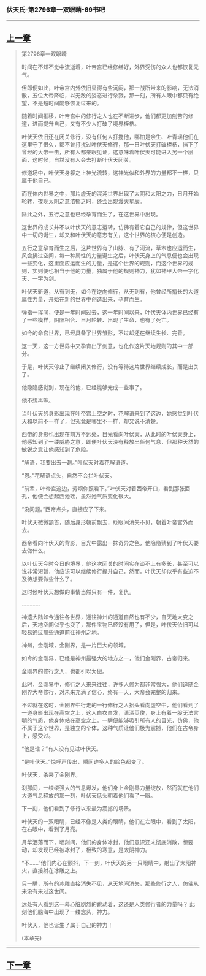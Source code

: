 ### 伏天氏-第2796章一双眼睛-69书吧

--------
[上一章](./500474a8b0d034010073e3f14135c71b.md)
--------


>
>
>
>第2796章一双眼睛
>
>时间在不知不觉中流逝着，叶帝宫已经修缮好，外界受伤的众人也都恢复元气。
>
>但即便如此，叶帝宫内外依旧显得有些沉闷，那一战所带来的影响，无法消散，五位大帝降临，以无敌的姿态进行杀戮，那一刻，所有人眼中都只有绝望，不是短时间能够恢复过来的。
>
>随着时间推移，叶帝宫中的修行之人也在不断进步，他们都更加刻苦的修道，进而提升自己，又有不少人打破了境界桎梏。
>
>叶伏天依旧还在闭关修行，没有任何人打搅他，哪怕是余生、叶青瑶他们在这里守了很久，都不曾打扰过叶伏天修行，那一日叶伏天打破桎梏，挡下了曾经的大帝一击，所有人都亲眼见证，这意味着叶伏天可能进入另一个层面，这时候，自然没有人会去打断叶伏天闭关。
>
>修道场中，叶伏天身躯之上神光流转，这神光似和外界的力量都不一样，只属于他自己。
>
>而在体内世界之中，那片虚无的混沌世界出现了太阴和太阳之力，日月开始轮转，夜晚太阴之意浓郁之时，还会出现漫天星辰。
>
>除此之外，五行之意也已经孕育而生了，在这世界中出现。
>
>这世界的成长并不以叶伏天的意志运转，仿佛有着它自己的规律，但这世界中一切的诞生，却又和叶伏天的意志有关，这个世界的核心便是创造。
>
>五行之意孕育而生之后，这片世界有了山脉、有了河流，草木也应运而生，风会拂过空间，每一种属性的力量诞生之后，叶伏天身上的气息便也会出现一些变化，这里面应运而生的力量，是这个世界的规则，而这个世界的规则，实则便也相当于他的力量，独属于他的规则神力，犹如神甲大帝一字化天、一字为剑。
>
>叶伏天斩道，从有到无，如今在逆向修行，从无到有，他曾经所擅长的大道属性力量，开始在新的世界中创造出来，孕育而生。
>
>弹指一挥间，便是一年时间过去，这一年时间以来，叶伏天体内世界已经有了一些模样，阴阳相合、日月轮转、出现了生命，也有了死亡。
>
>如今的命宫世界，已经具备了世界雏形，不过却还在继续生长、完善。
>
>这一天，这一方世界中又孕育出了剑意，也化作这片天地规则的其中一部分。
>
>于是，叶伏天停止了继续闭关修行，没有等待这片世界继续成长，而是出关了。
>
>他隐隐感觉到，现在的他，已经能够完成一些事了。
>
>他不想再等。
>
>当叶伏天的身影出现在叶帝宫上空之时，花解语来到了这边，她感觉到叶伏天和以前不一样了，但究竟是哪里不一样，却又说不清楚。
>
>西帝的身影也出现在前方不远处，目光看向叶伏天，从此时的叶伏天身上，他感知到了一缕威胁之意，即便叶伏天没有释放出任何气息，但那种天然的敏锐之意让他感知到了危险。
>
>“解语，我要出去一趟。”叶伏天对着花解语道。
>
>“恩。”花解语点头，自然不会拦叶伏天。
>
>“前辈，叶帝宫这边，劳烦你照看下。”叶伏天对着西帝开口，看到那张面孔，他便会想起西池瑶，虽然她气质变化很大。
>
>“没问题。”西帝点头，直接应了下来。
>
>叶伏天微微颔首，随后身形朝前飘去，眨眼间消失不见，朝着叶帝宫外而去。
>
>西帝看向叶伏天的背影，目光中露出一抹奇异之色，他隐隐猜到了叶伏天要去做什么。
>
>以叶伏天今时今日的境界，他这次闭关的时间实在谈不上有多长，甚至可以说非常短暂，他应该可以继续修行提升自己，然而，叶伏天却似乎有些迫不及待想要做些什么了。
>
>这时候叶伏天想做的事情当然只有一件，复仇。
>
>…………
>
>神遗大陆如今通往各世界，通往神州的通道自然也有不少，自天地大变之后，天地空间似乎也变了，那件宝物已经没有用了，但是，叶伏天依旧可以轻易通过那些通道前往神州之地。
>
>神州，金刚域，金刚界，是一片巨大的领域。
>
>如今的金刚界，已经是神州最强大的地方之一，他们金刚界，古帝归来。
>
>金刚界的修行之人，也都引以为傲。
>
>此时，金刚界中，修行之人来来往往，许多人修为都非常强大，他们追随金刚界大帝修行，对未来充满了信心，终有一天，大帝会完整的归来。
>
>不过就在这时，金刚界中行走的一行修行之人抬头看向虚空中，他们看到了一道身影出现在高空之上，这人白衣白发，潇洒英俊，身上有着一股无法言明的气质，他身体站在高空之上，一瞬便能够吸引所有人的目光，仿佛，他不属于这个世界，是独立的个体，这种气质让他们极为震撼，他们在古帝身上，感受过。
>
>“他是谁？”有人没有见过叶伏天。
>
>“是叶伏天。”惊呼声传出，瞬间许多人的脸色都变了。
>
>叶伏天，杀来了金刚界。
>
>刹那间，一缕缕强大的气息爆发，他们身上金刚界力量绽放，然而就在他们大道气息释放的那一刻，叶伏天低头朝着他们看了一眼。
>
>下一刻，他们看到了修行以来最为震撼的场景。
>
>叶伏天的一双眼睛，已经不像是人类的眼睛，他们在左眼中，看到了太阳，在右眼中，看到了月亮。
>
>月华洒落而下，顷刻间，他们的身体冰封，他们意识还未彻底消散，想要动，却发现已经被冰封了，极致的寒意，是太阴神力。
>
>“不……”他们内心在颤抖，下一刻，叶伏天的另一只眼睛中，射出了太阳神火，直接射在冰雕之上。
>
>只一瞬，所有的冰雕直接消失不见，从天地间消失，那些修行之人，仿佛从来没有来过这世间。
>
>远处有人看到这一幕心脏剧烈的跳动着，这还是人类修行者的力量吗？
>此刻他们脑海中出现了一缕念头，神力。
>
>叶伏天，他也诞生了属于自己的神力！
>
>(本章完)
>
>

--------
[下一章](./ae22463e2f66a89737dad96c3bba5e36.md)
--------
